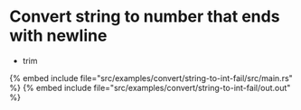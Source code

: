 # Convert string to number that ends with newline

* trim

{% embed include file="src/examples/convert/string-to-int-fail/src/main.rs" %}
{% embed include file="src/examples/convert/string-to-int-fail/out.out" %}


